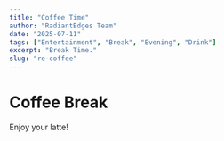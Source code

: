 ```yaml
---
title: "Coffee Time"
author: "RadiantEdges Team"
date: "2025-07-11"
tags: ["Entertainment", "Break", "Evening", "Drink"]
excerpt: "Break Time."
slug: "re-coffee"
---
```


# Coffee Break

Enjoy your latte!